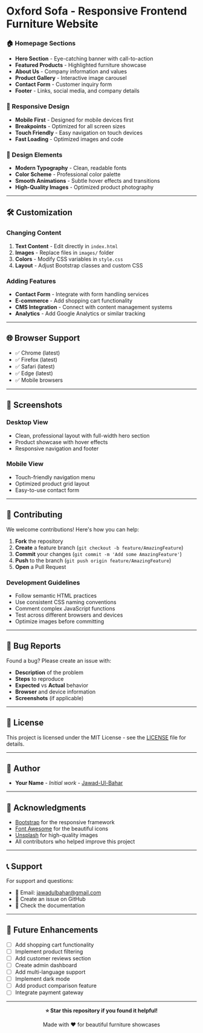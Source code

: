 # Oxford Sofa - Responsive Frontend Furniture Website


### 🏠 Homepage Sections
- **Hero Section** - Eye-catching banner with call-to-action
- **Featured Products** - Highlighted furniture showcase
- **About Us** - Company information and values
- **Product Gallery** - Interactive image carousel
- **Contact Form** - Customer inquiry form
- **Footer** - Links, social media, and company details

### 📱 Responsive Design
- **Mobile First** - Designed for mobile devices first
- **Breakpoints** - Optimized for all screen sizes
- **Touch Friendly** - Easy navigation on touch devices
- **Fast Loading** - Optimized images and code

### 🎨 Design Elements
- **Modern Typography** - Clean, readable fonts
- **Color Scheme** - Professional color palette
- **Smooth Animations** - Subtle hover effects and transitions
- **High-Quality Images** - Optimized product photography

---

## 🛠️ Customization

### Changing Content
1. **Text Content** - Edit directly in `index.html`
2. **Images** - Replace files in `images/` folder
3. **Colors** - Modify CSS variables in `style.css`
4. **Layout** - Adjust Bootstrap classes and custom CSS

### Adding Features
- **Contact Form** - Integrate with form handling services
- **E-commerce** - Add shopping cart functionality
- **CMS Integration** - Connect with content management systems
- **Analytics** - Add Google Analytics or similar tracking

---

## 🌐 Browser Support

- ✅ Chrome (latest)
- ✅ Firefox (latest)
- ✅ Safari (latest)
- ✅ Edge (latest)
- ✅ Mobile browsers

---

## 📸 Screenshots

### Desktop View
- Clean, professional layout with full-width hero section
- Product showcase with hover effects
- Responsive navigation and footer

### Mobile View
- Touch-friendly navigation menu
- Optimized product grid layout
- Easy-to-use contact form

---

## 🤝 Contributing

We welcome contributions! Here's how you can help:

1. **Fork** the repository
2. **Create** a feature branch (`git checkout -b feature/AmazingFeature`)
3. **Commit** your changes (`git commit -m 'Add some AmazingFeature'`)
4. **Push** to the branch (`git push origin feature/AmazingFeature`)
5. **Open** a Pull Request

### Development Guidelines
- Follow semantic HTML practices
- Use consistent CSS naming conventions
- Comment complex JavaScript functions
- Test across different browsers and devices
- Optimize images before committing

---

## 🐛 Bug Reports

Found a bug? Please create an issue with:
- **Description** of the problem
- **Steps** to reproduce
- **Expected** vs **Actual** behavior
- **Browser** and device information
- **Screenshots** (if applicable)

---

## 📝 License

This project is licensed under the MIT License - see the [LICENSE](LICENSE) file for details.

---

## 👥 Author

- **Your Name** - *Initial work* - [Jawad-Ul-Bahar](https://github.com/Jawad-Ul-Bahar)

---

## 🙏 Acknowledgments

- [Bootstrap](https://getbootstrap.com/) for the responsive framework
- [Font Awesome](https://fontawesome.com/) for the beautiful icons
- [Unsplash](https://unsplash.com/) for high-quality images
- All contributors who helped improve this project

---

## 📞 Support

For support and questions:
- 📧 Email: jawadulbahar@gmail.com
- 💬 Create an issue on GitHub
- 📖 Check the documentation

---

## 🔮 Future Enhancements

- [ ] Add shopping cart functionality
- [ ] Implement product filtering
- [ ] Add customer reviews section
- [ ] Create admin dashboard
- [ ] Add multi-language support
- [ ] Implement dark mode
- [ ] Add product comparison feature
- [ ] Integrate payment gateway

---

<div align="center">

**⭐ Star this repository if you found it helpful!**

Made with ❤️ for beautiful furniture showcases

</div>
